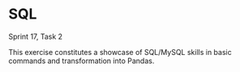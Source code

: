 # SQL
Sprint 17, Task 2

This exercise constitutes a showcase of SQL/MySQL skills in basic commands and transformation into Pandas. 
